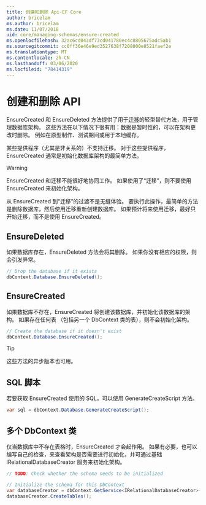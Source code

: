 ```yaml
---
title: 创建和删除 Api-EF Core
author: bricelam
ms.author: bricelam
ms.date: 11/07/2018
uid: core/managing-schemas/ensure-created
ms.openlocfilehash: 32ac6cd043df73cd041780ec4c8805675adc5ab1
ms.sourcegitcommit: cc0ff36e46e9ed3527638f7208000e8521faef2e
ms.translationtype: MT
ms.contentlocale: zh-CN
ms.lasthandoff: 03/06/2020
ms.locfileid: "78414319"
---
```

# <a name="create-and-drop-apis"></a>创建和删除 API

EnsureCreated 和 EnsureDeleted 方法提供了用于[迁移](migrations/index.md)的轻型替代方法，用于管理数据库架构。 这些方法在以下情况下很有用：数据是暂时性的，可以在架构更改时删除。 例如在原型制作、测试期间或用于本地缓存。

某些提供程序（尤其是非关系的）不支持迁移。 对于这些提供程序，EnsureCreated 通常是初始化数据库架构的最简单方法。

> [!WARNING]
> EnsureCreated 和迁移不能很好地协同工作。 如果使用了“迁移”，则不要使用 EnsureCreated 来初始化架构。

从 EnsureCreated 到“迁移”的过渡不是无缝体验。 要执行此操作，最简单的方法是删除数据库，然后使用迁移重新创建数据库。 如果预计将来使用迁移，最好只开始迁移，而不是使用 EnsureCreated。

## <a name="ensuredeleted"></a>EnsureDeleted

如果数据库存在，EnsureDeleted 方法会将其删除。 如果你没有相应的权限，则会引发异常。

``` csharp
// Drop the database if it exists
dbContext.Database.EnsureDeleted();
```

## <a name="ensurecreated"></a>EnsureCreated

如果数据库不存在，EnsureCreated 将创建该数据库，并初始化该数据库的架构。 如果存在任何表 （包括另一个 DbContext 类的表），则不会初始化架构。

``` csharp
// Create the database if it doesn't exist
dbContext.Database.EnsureCreated();
```

> [!TIP]
> 这些方法的异步版本也可用。

## <a name="sql-script"></a>SQL 脚本

若要获取 EnsureCreated 使用的 SQL，可以使用 GenerateCreateScript 方法。

``` csharp
var sql = dbContext.Database.GenerateCreateScript();
```

## <a name="multiple-dbcontext-classes"></a>多个 DbContext 类

仅当数据库中不存在表格时，EnsureCreated 才会起作用。 如果有必要，也可以编写自己的检查，来查看架构是否需要进行初始化，并可通过基础 IRelationalDatabaseCreator 服务来初始化架构。

``` csharp
// TODO: Check whether the schema needs to be initialized

// Initialize the schema for this DbContext
var databaseCreator = dbContext.GetService<IRelationalDatabaseCreator>();
databaseCreator.CreateTables();
```
